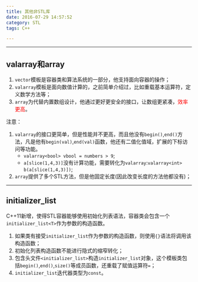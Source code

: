 ```yaml
---
title: 其他非STL库
date: 2016-07-29 14:57:52
category: STL
tags: C++

---
```




---

## valarray和array

1. `vector`模板是容器类和算法系统的一部分，他支持面向容器的操作；
2. `valarray`模板是面向数值计算的，之前简单介绍过，比如重载基本运算符，定义数学方法等；
3. `array`为代替内置数组设计，他通过更好更安全的接口，让数组更紧凑，<font color=red>效率更高</font>。

注意：
1. `valarray`的接口更简单，但是性能并不更高，而且他没有`begin()`,`end()`方法，凡是他有`begin(val)`,`end(val)`函数，他还有二值化值域，扩展的下标访问等功能。
	+ `valarray<bool> vbool = numbers > 9`;
	+ `a[slice(1,4,3)]`没有计算功能，需要转化为`valarray`:`valarray<int> b(a[slice(1,4,3)])`;
2. `array`提供了多个STL方法，但是他固定长度(因此改变长度的方法他都没有)；

---

## initializer_list

C++11新增，使得STL容器能够使用初始化列表语法，容器类会包含一个`initializer_list<T>`作为参数的构造函数。
1. 如果类有接受`initializer_list`作为参数的构造函数，则使用`{}`语法将调用该构造函数；
2. 初始化列表构造函数不能进行隐式的缩窄转化；
3. 包含头文件`<initializer_list>`构造`initializer_list`对象，这个模板类包括`begin()`,`end()`,`size()`等成员函数，还重载了赋值运算符`=`；
4. `initializer_list`迭代器类型为`const`。